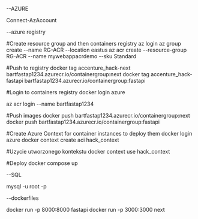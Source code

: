--AZURE

Connect-AzAccount

--azure registry

#Create resource group and then containers registry
az login
az group create --name RG-ACR --location eastus
az acr create --resource-group RG-ACR --name mywebappacrdemo --sku Standard

#Push to registry
docker tag accenture_hack-next bartfastap1234.azurecr.io/containergroup:next
docker tag accenture_hack-fastapi bartfastap1234.azurecr.io/containergroup:fastapi

#Login to containers registry
docker login azure

az acr login --name bartfastap1234

#Push images
docker push bartfastap1234.azurecr.io/containergroup:next
docker push bartfastap1234.azurecr.io/containergroup:fastapi

#Create Azure Context for container instances to deploy them
docker login azure
docker context create aci hack_context

#Uzycie utworzonego kontekstu
docker context use hack_context

#Deploy
docker compose up

--SQL

mysql -u root -p

--dockerfiles

docker run -p 8000:8000 fastapi
docker run -p 3000:3000 next
